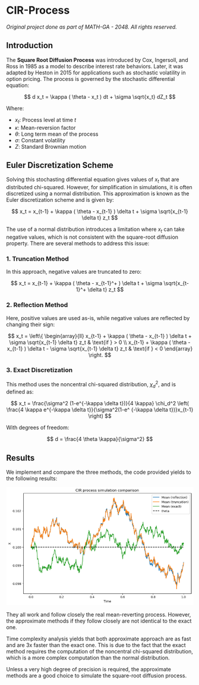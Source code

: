 # CIR-Process

*Original project done as part of MATH-GA - 2048. All rights reserved.*

## Introduction

The **Square Root Diffusion Process** was introduced by Cox, Ingersoll, and Ross in 1985 as a model to describe interest rate behaviors. Later, it was adapted by Heston in 2015 for applications such as stochastic volatility in option pricing. The process is governed by the stochastic differential equation:

$$
d x_t = \kappa ( \theta - x_t ) dt + \sigma \sqrt{x_t} dZ_t
$$

Where:

- $x_t$: Process level at time $t$
- $\kappa$: Mean-reversion factor
- $\theta$: Long term mean of the process
- $\sigma$: Constant volatility
- $Z$: Standard Brownian motion

## Euler Discretization Scheme

Solving this stochasting differential equation gives values of $x_t$ that are distributed chi-squared. However, for simplification in simulations, it is often discretized using a normal distribution. This approximation is known as the Euler discretization scheme and is given by:

$$
x_t = x_{t-1} + \kappa ( \theta - x_{t-1} ) \delta t + \sigma \sqrt{x_{t-1} \delta t} z_t
$$

The use of a normal distribution introduces a limitation where $x_t$ can take negative values, which is not consistent with the square-root diffusion property. There are several methods to address this issue:

### 1. Truncation Method

In this approach, negative values are truncated to zero:

$$
x_t = x_{t-1} + \kappa ( \theta - x_{t-1}^+ ) \delta t + \sigma \sqrt{x_{t-1}^+ \delta t} z_t
$$

### 2. Reflection Method

Here, positive values are used as-is, while negative values are reflected by changing their sign:

$$
x_t = \left\{
\begin{array}{ll}
x_{t-1} + \kappa ( \theta - x_{t-1} ) \delta t + \sigma \sqrt{x_{t-1} \delta t} z_t & \text{if } > 0 \\
x_{t-1} + \kappa ( \theta - x_{t-1} ) \delta t - \sigma \sqrt{x_{t-1} \delta t} z_t & \text{if } < 0
\end{array}
\right.
$$

### 3. Exact Discretization

This method uses the noncentral chi-squared distribution, $\chi_d^2$, and is defined as:

$$
x_t = \frac{\sigma^2 (1-e^{-\kappa \delta t})}{4 \kappa}
\chi_d^2 \left( \frac{4 \kappa e^{-\kappa \delta t}}{\sigma^2(1-e^ {-\kappa \delta t})}x_{t-1} \right)
$$

With degrees of freedom:

$$
d = \frac{4 \theta \kappa}{\sigma^2}
$$

## Results

We implement and compare the three methods, the code provided yields to the following results:

![alt text](comparison.png "results")

They all work and follow closely the real mean-reverting process. However, the approximate methods if they follow closely are not identical to the exact one.

Time complexity analysis yields that both approximate approach are as fast and are 3x faster than the exact one. This is due to the fact that the exact method requires the computation of the noncentral chi-squared distribution, which is a more complex computation than the normal distribution.

Unless a very high degree of precision is required, the approximate methods are a good choice to simulate the square-root diffusion process.
